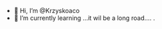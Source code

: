 - 👋 Hi, I’m @Krzyskoaco
- 🌱 I’m currently learning ...it wil be a long road....
.

<!---
Krzyskoaco/Krzyskoaco is a ✨ special ✨ repository because its `README.md` (this file) appears on your GitHub profile.
You can click the Preview link to take a look at your changes.
--->

